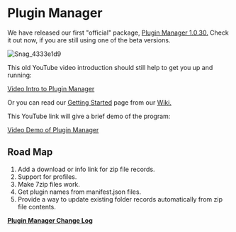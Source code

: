 # Plugin Manager
We have released our first "official" package, [Plugin Manager 1.0.30.](https://github.com/jgyo/PluginManager/releases/tag/v.1.0.30)
Check it out now, if you are still using one of the beta versions.

![Snag_4333e1d9](https://user-images.githubusercontent.com/2886615/121266803-c451db00-c880-11eb-9833-b31bcbf3d0ce.png)

This old YouTube video introduction should still help to get you up and running:

[Video Intro to Plugin Manager](https://youtu.be/GPSoS32uoqY)

Or you can read our [Getting Started](https://github.com/jgyo/PluginManager/wiki/Getting-Started) page from our [Wiki.](https://github.com/jgyo/PluginManager/wiki)

This YouTube link will give a brief demo of the program:

[Video Demo of Plugin Manager](https://www.youtube.com/watch?v=_Ay93wXM214)

## Road Map


1. Add a download or info link for zip file records.
1. Support for profiles.
1. Make 7zip files work.
1. Get plugin names from manifest.json files.
1. Provide a way to update existing folder records automatically from zip file contents.

[**Plugin Manager Change Log**][1]

  [1]: https://github.com/jgyo/PluginManager/wiki/Release-Notes

